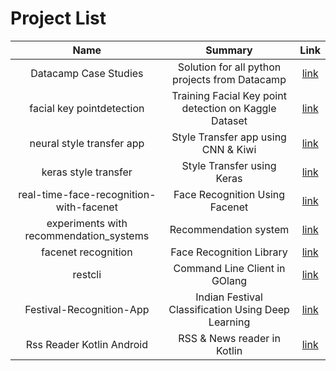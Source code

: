 # Project List
**Name**|**Summary**|**Link**
:-----:|:-----:|:-----:
Datacamp Case Studies |Solution for all python projects from Datacamp|[link](https://github.com/ishwarsawale/Datacamp_python_projects)
facial key pointdetection|Training Facial Key point detection on Kaggle Dataset|[link](https://github.com/ishwarsawale/facial\_key\_point\_detection)
neural style transfer app|Style Transfer app using CNN & Kiwi|[link](https://github.com/ishwarsawale/neural\_style\_transfer\_app)
keras style transfer|Style Transfer using Keras|[link](https://github.com/ishwarsawale/keras\_style\_transfer)
real-time-face-recognition-with-facenet|Face Recognition Using Facenet|[link](https://github.com/ishwarsawale/real-time-face-recognition-with-facenet)
experiments with recommendation\_systems|Recommendation system |[link](https://github.com/ishwarsawale/experiments\_with\_recommendation\_systems)
facenet recognition|Face Recognition Library |[link](https://github.com/ishwarsawale/neural\_style\_transfer\_app)
restcli|Command Line Client in GOlang|[link](https://github.com/ishwarsawale/restcli)
Festival-Recognition-App|Indian Festival Classification Using Deep Learning |[link](https://github.com/ishwarsawale/neural\_style\_transfer\_app)
Rss Reader Kotlin Android|RSS & News reader in Kotlin|[link](https://github.com/ishwarsawale/RSSReaderKotlinAndroid)